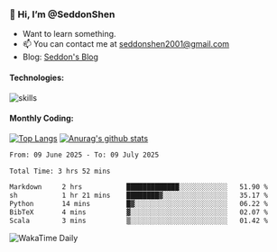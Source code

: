 ### 👋 Hi, I’m @SeddonShen
- Want to learn something.
- 📫 You can contact me at seddonshen2001@gmail.com
- Blog: [Seddon's Blog](https://seddonshen.github.io/)
#### Technologies:

![skills](https://skillicons.dev/icons?i=scala,js,html,css,bootstrap,jquery,c,cpp,cloudflare,django,docker,flask,git,github,githubactions,linux,latex,mysql,nodejs,ps,php,pr,py,raspberrypi,redis,unreal,v,vscode,vue,bash)

#### Monthly Coding:
[![Top Langs](https://github-readme-stats.vercel.app/api/top-langs?username=seddonshen&show_icons=true&locale=en&layout=compact&hide=html&langs_count=8)](https://github.com/SeddonShen/)
[![Anurag's github stats](https://github-readme-stats.vercel.app/api?username=SeddonShen&count_private=true&show_icons=true)](https://github.com/anuraghazra/github-readme-stats)
<!--START_SECTION:waka-->

```txt
From: 09 June 2025 - To: 09 July 2025

Total Time: 3 hrs 52 mins

Markdown     2 hrs           █████████████░░░░░░░░░░░░   51.90 %
sh           1 hr 21 mins    ████████▓░░░░░░░░░░░░░░░░   35.17 %
Python       14 mins         █▓░░░░░░░░░░░░░░░░░░░░░░░   06.22 %
BibTeX       4 mins          ▓░░░░░░░░░░░░░░░░░░░░░░░░   02.07 %
Scala        3 mins          ▒░░░░░░░░░░░░░░░░░░░░░░░░   01.42 %
```

<!--END_SECTION:waka-->

![WakaTime Daily](https://wakatime.com/share/@seddon2001/61a7e342-5f12-4fea-bf92-1fac161e97d6.svg)
<!---
SeddonShen/SeddonShen is a ✨ special ✨ repository because its `README.md` (this file) appears on your GitHub profile.
You can click the Preview link to take a look at your changes.
--->
